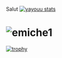 
Salut 
[![yayouu stats](https://github-readme-stats.vercel.app/api?username=yayouu&count_private=true&show_icons=true&theme=tokyonight)](https://github.com/yayouu)

# ![emiche1](https://github.com/yayouu/yayouu/blob/main/1.gif)


[![trophy](https://github-profile-trophy.vercel.app/?username=ryo-ma&theme=onedark)](https://github.com/yayouu/github-profile-trophy)


